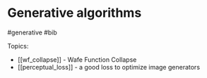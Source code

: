 # Generative algorithms

#generative #bib

Topics:
* [[wf_collapse]] - Wafe Function Collapse
* [[perceptual_loss]] - a good loss to optimize image generators